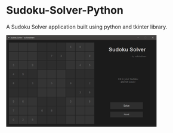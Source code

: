 # Sudoku-Solver-Python
A Sudoku Solver application built using python and tkinter library.

<img src="./ss02.png" width=80%>
